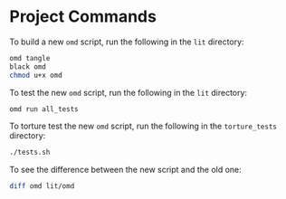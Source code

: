 # Project Commands

To build a new `omd` script, run the following in the `lit` directory:

```bash {name=build-omd dir=lit menu=true}
omd tangle
black omd
chmod u+x omd
```

To test the new `omd` script, run the following in the `lit` directory:

```bash {name=test-omd dir=lit menu=true}
omd run all_tests
```

To torture test the new `omd` script, run the following in the `torture_tests` directory:

```bash {name=torture-test-omd dir=torture_tests menu=true}
./tests.sh
```

To see the difference between the new script and the old one:

```bash {name=diff menu=true}
diff omd lit/omd
```

